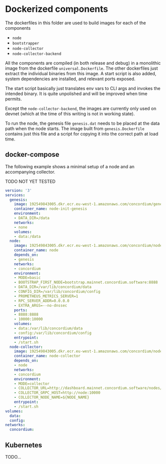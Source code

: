 # Dockerized components

The dockerfiles in this folder are used to build images for each of the components

- `node`
- `bootstrapper`
- `node-collector`
- `node-collector-backend`

All the components are compiled (in both release and debug) in a monolithic image from the dockerfile `universal.Dockerfile`.
The other dockerfiles just extract the individual binaries from this image.
A start script is also added, system dependencies are installed, and relevant ports exposed.

The start script basically just translates env vars to CLI args and invokes the intended binary.
It is quite unpolished and will be improved when time permits.

Except the `node-collector-backend`, the images are currently only used on devnet (which at the time of this writing is not in working state).

To run the node, the genesis file `genesis.dat` needs to be placed at the data path when the node starts.
The image built from `genesis.Dockerfile` contains just this file and a script for copying it into the correct path at load time.

## docker-compose

The following example shows a minimal setup of a node and an accompanying collector.

TODO NOT YET TESTED

```yaml
version: '3'
services:
  genesis:
    image: 192549843005.dkr.ecr.eu-west-1.amazonaws.com/concordium/genesis:<tag>
    container_name: node-init-genesis
    environment:
    - DATA_DIR=/data
    networks:
    - none
    volumes:
    - data:/data
  node:
    image: 192549843005.dkr.ecr.eu-west-1.amazonaws.com/concordium/node:<tag>
    container_name: node
    depends_on:
    - genesis
    networks:
    - concordium
    environment:
    - MODE=basic
    - BOOTSTRAP_FIRST_NODE=bootstrap.mainnet.concordium.software:8888
    - DATA_DIR=/var/lib/concordium/data
    - CONFIG_DIR=/var/lib/concordium/config
    - PROMETHEUS_METRICS_SERVER=1
    - RPC_SERVER_ADDR=0.0.0.0
    - EXTRA_ARGS=--no-dnssec
    ports:
    - 8888:8888
    - 10000:10000
    volumes:
    - data:/var/lib/concordium/data
    - config:/var/lib/concordium/config
    entrypoint:
    - /start.sh
  node-collector:
    image: 192549843005.dkr.ecr.eu-west-1.amazonaws.com/concordium/node-collector:<tag>
    container_name: node-collector
    depends_on:
    - node
    networks:
    - concordium
    environment:
    - MODE=collector
    - COLLECTOR_URL=http://dashboard.mainnet.concordium.software/nodes/post
    - COLLECTOR_GRPC_HOST=http://node:10000
    - COLLECTOR_NODE_NAME=${NODE_NAME}
    entrypoint:
    - /start.sh
volumes:
  data:
  config:
networks:
  concordium:
```

## Kubernetes

TODO...
